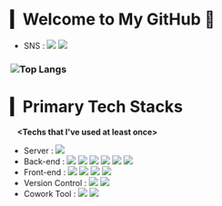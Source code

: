 # ▎Welcome to My GitHub 👋 
- SNS : <img src="https://img.shields.io/badge/Gmail-EA4335?style=flat&logo=Gmail&logoColor=white"/> <img src="https://img.shields.io/badge/Tistory-000000?style=flat&logo=Tistory&logoColor=white"/>

### ![Top Langs](https://github-readme-stats.vercel.app/api/top-langs/?username=syeonnni&layout=compact&theme=dracula)

# ▎Primary Tech Stacks
&nbsp;&nbsp;&nbsp;**<Techs that I've used at least once></div>**

- Server : <span><img src="https://img.shields.io/badge/Linux-FCC624?style=flat&logo=Linux&logoColor=black"/></span>
- Back-end : <span><img src="https://img.shields.io/badge/Python-3776AB?style=flat&logo=Python&logoColor=white"/></span>
<span><img src="https://img.shields.io/badge/Android-3DDC84?style=flat&logo=Android&logoColor=white"/></span>
<span><img src="https://img.shields.io/badge/MySQL-4479A1?style=flat&logo=MySQL&logoColor=white"/></span>
<span><img src="https://img.shields.io/badge/MongoDB-47A248?style=flat&logo=MongoDB&logoColor=white"/></span>
<span><img src="https://img.shields.io/badge/Oracle-F80000?style=flat&logo=Oracle&logoColor=white"/></span>
<span><img src="https://img.shields.io/badge/Node.JS-339933?style=flat&logo=Node.js&logoColor=white"/></span>
- Front-end : <span><img src="https://img.shields.io/badge/HTML-e34f26?style=flat&logo=html5&logoColor=white"/></span>
<span><img src="https://img.shields.io/badge/CSS-1572b6?style=flat&logo=css3&logoColor=white"/></span>
<span><img src="https://img.shields.io/badge/JavaScript-dbab09?style=flat&logo=javascript&logoColor=white"/></span>
<span><img src="https://img.shields.io/badge/React-61dafb?style=flat&logo=react&logoColor=white"/></span>
- Version Control : <span><img src="https://img.shields.io/badge/GitHub-181717?style=flat&logo=GitHub&logoColor=white"/></span>
<span><img src="https://img.shields.io/badge/Git-F05032?style=flat&logo=Git&logoColor=white"/></span>
- Cowork Tool : <span><img src="https://img.shields.io/badge/Slack-4A154B?style=flat&logo=Slack&logoColor=white"/></span>
<span><img src="https://img.shields.io/badge/Notion-000000?style=flat&logo=Notion&logoColor=white"/></span>
